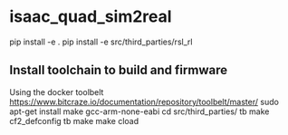 # isaac_quad_sim2real

pip install -e .
pip install -e src/third_parties/rsl_rl


## Install toolchain to build and firmware
Using the docker toolbelt
https://www.bitcraze.io/documentation/repository/toolbelt/master/
sudo apt-get install make gcc-arm-none-eabi
cd src/third_parties/
tb make cf2_defconfig
tb make
make cload